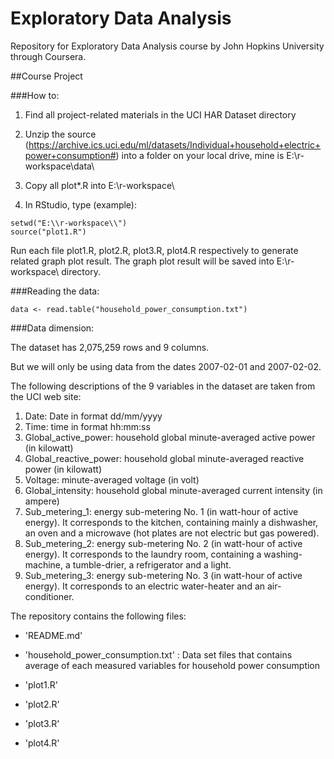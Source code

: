 # Exploratory Data Analysis

Repository for Exploratory Data Analysis course by John Hopkins University through Coursera.

##Course Project

###How to:

1. Find all project-related materials in the UCI HAR Dataset directory

2. Unzip the source (https://archive.ics.uci.edu/ml/datasets/Individual+household+electric+power+consumption#) into a folder on your local drive, mine is E:\r-workspace\data\

3. Copy all plot*.R into E:\r-workspace\

4. In RStudio, type (example): 

```
setwd("E:\\r-workspace\\")
source("plot1.R")
```

Run each file plot1.R, plot2.R, plot3.R, plot4.R respectively to generate related graph plot result.
The graph plot result will be saved into E:\r-workspace\ directory.

###Reading the data:

```
data <- read.table("household_power_consumption.txt") 
```

###Data dimension: 

The dataset has 2,075,259 rows and 9 columns. 

But we will only be using data from the dates 2007-02-01 and 2007-02-02. 

The following descriptions of the 9 variables in the dataset are taken from the UCI web site:

1. Date: Date in format dd/mm/yyyy
2. Time: time in format hh:mm:ss
3. Global_active_power: household global minute-averaged active power (in kilowatt)
4. Global_reactive_power: household global minute-averaged reactive power (in kilowatt)
5. Voltage: minute-averaged voltage (in volt)
6. Global_intensity: household global minute-averaged current intensity (in ampere)
7. Sub_metering_1: energy sub-metering No. 1 (in watt-hour of active energy). It corresponds to the kitchen, containing mainly a dishwasher, an oven and a microwave (hot plates are not electric but gas powered).
8. Sub_metering_2: energy sub-metering No. 2 (in watt-hour of active energy). It corresponds to the laundry room, containing a washing-machine, a tumble-drier, a refrigerator and a light.
9. Sub_metering_3: energy sub-metering No. 3 (in watt-hour of active energy). It corresponds to an electric water-heater and an air-conditioner.

The repository contains the following files:

- 'README.md'

- 'household_power_consumption.txt' : Data set files that contains average of each measured variables for household power consumption

- 'plot1.R'

- 'plot2.R'

- 'plot3.R'

- 'plot4.R'

